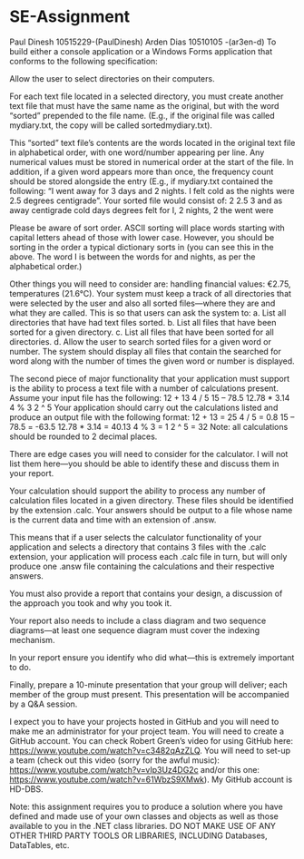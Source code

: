 # SE-Assignment
Paul Dinesh 10515229-(PaulDinesh) Arden Dias 10510105 -(ar3en-d)
To build either a console application or a Windows Forms application that conforms to the following specification:

Allow the user to select directories on their computers.

For each text file located in a selected directory, you must create another text file that must have the same name as the original, but with the word “sorted” prepended to the file name. (E.g., if the original file was called mydiary.txt, the copy will be called sortedmydiary.txt).

This “sorted” text file’s contents are the words located in the original text file in alphabetical order, with one word/number appearing per line. Any numerical values must be stored in numerical order at the start of the file. In addition, if a given word appears more than once, the frequency count should be stored alongside the entry (E.g., if mydiary.txt contained the following: “I went away for 3 days and 2 nights. I felt cold as the nights were 2.5 degrees centigrade”. Your sorted file would consist of: 2 2.5 3 and as away centigrade cold days degrees felt for I, 2 nights, 2 the went were

Please be aware of sort order. ASCII sorting will place words starting with capital letters ahead of those with lower case. However, you should be sorting in the order a typical dictionary sorts in (you can see this in the above. The word I is between the words for and nights, as per the alphabetical order.)

Other things you will need to consider are: handling financial values: €2.75, temperatures (21.6°C).
Your system must keep a track of all directories that were selected by the user and also all sorted files—where they are and what they are called. This is so that users can ask the system to: a. List all directories that have had text files sorted. b. List all files that have been sorted for a given directory. c. List all files that have been sorted for all directories. d. Allow the user to search sorted files for a given word or number. The system should display all files that contain the searched for word along with the number of times the given word or number is displayed.

The second piece of major functionality that your application must support is the ability to process a text file with a number of calculations present. Assume your input file has the following: 12 + 13 4 / 5 15 – 78.5 12.78 * 3.14 4 % 3 2 ^ 5 Your application should carry out the calculations listed and produce an output file with the following format: 12 + 13 = 25 4 / 5 = 0.8 15 – 78.5 = -63.5 12.78 * 3.14 = 40.13 4 % 3 = 1 2 ^ 5 = 32 Note: all calculations should be rounded to 2 decimal places.

There are edge cases you will need to consider for the calculator. I will not list them here—you should be able to identify these and discuss them in your report.

Your calculation should support the ability to process any number of calculation files located in a given directory. These files should be identified by the extension .calc. Your answers should be output to a file whose name is the current data and time with an extension of .answ.

This means that if a user selects the calculator functionality of your application and selects a directory that contains 3 files with the .calc extension, your application will process each .calc file in turn, but will only produce one .answ file containing the calculations and their respective answers.

You must also provide a report that contains your design, a discussion of the approach you took and why you took it.

Your report also needs to include a class diagram and two sequence diagrams—at least one sequence diagram must cover the indexing mechanism.

In your report ensure you identify who did what—this is extremely important to do.

Finally, prepare a 10-minute presentation that your group will deliver; each member of the group must present. This presentation will be accompanied by a Q&A session.

I expect you to have your projects hosted in GitHub and you will need to make me an administrator for your project team. You will need to create a GitHub account. You can check Robert Green’s video for using GitHub here: https://www.youtube.com/watch?v=c3482qAzZLQ. You will need to set-up a team (check out this video (sorry for the awful music): https://www.youtube.com/watch?v=vIp3Uz4DG2c and/or this one: https://www.youtube.com/watch?v=61WbzS9XMwk). My GitHub account is HD-DBS.

Note: this assignment requires you to produce a solution where you have defined and made use of your own classes and objects as well as those available to you in the .NET class libraries. DO NOT MAKE USE OF ANY OTHER THIRD PARTY TOOLS OR LIBRARIES, INCLUDING Databases, DataTables, etc.
